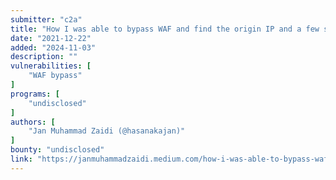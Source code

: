 ```yaml
---
submitter: "c2a"
title: "How I was able to bypass WAF and find the origin IP and a few sensitive files"
date: "2021-12-22"
added: "2024-11-03"
description: ""
vulnerabilities: [
    "WAF bypass"
]
programs: [
    "undisclosed"
]
authors: [
    "Jan Muhammad Zaidi (@hasanakajan)"
]
bounty: "undisclosed"
link: "https://janmuhammadzaidi.medium.com/how-i-was-able-to-bypass-waf-and-find-the-origin-ip-and-a-few-sensitive-files-fc445180adb7"
---
```




